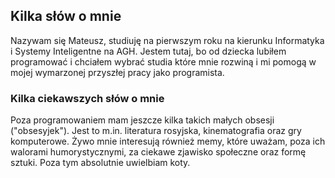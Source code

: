 <h2>Kilka słów o mnie</h2>
<p>Nazywam się Mateusz, studiuję na pierwszym roku na kierunku Informatyka i Systemy Inteligentne na AGH. 
    Jestem tutaj, bo od dziecka lubiłem programować i chciałem wybrać studia które mnie rozwiną i mi pomogą w mojej wymarzonej przyszłej
pracy jako programista.</p>

<h3>Kilka ciekawszych słów o mnie</h3>
<p>Poza programowaniem mam jeszcze kilka takich małych obsesji ("obsesyjek"). Jest to m.in. literatura rosyjska, kinematografia oraz gry komputerowe. Żywo mnie interesują również memy, które uważam, poza ich walorami humorystycznymi, za ciekawe zjawisko społeczne oraz formę sztuki. Poza tym absolutnie uwielbiam koty.</p>


 <picture align="center">
  <img src="image0.gif>
</picture>
